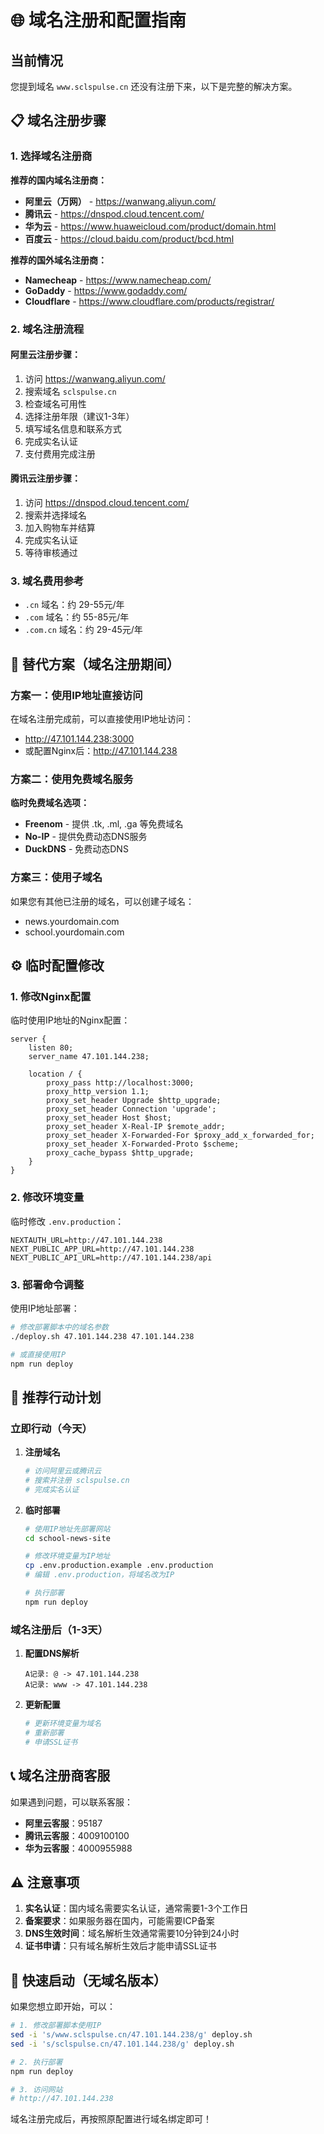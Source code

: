 # 🌐 域名注册和配置指南

## 当前情况

您提到域名 `www.sclspulse.cn` 还没有注册下来，以下是完整的解决方案。

## 📋 域名注册步骤

### 1. 选择域名注册商

**推荐的国内域名注册商：**
- **阿里云（万网）** - https://wanwang.aliyun.com/
- **腾讯云** - https://dnspod.cloud.tencent.com/
- **华为云** - https://www.huaweicloud.com/product/domain.html
- **百度云** - https://cloud.baidu.com/product/bcd.html

**推荐的国外域名注册商：**
- **Namecheap** - https://www.namecheap.com/
- **GoDaddy** - https://www.godaddy.com/
- **Cloudflare** - https://www.cloudflare.com/products/registrar/

### 2. 域名注册流程

#### 阿里云注册步骤：
1. 访问 https://wanwang.aliyun.com/
2. 搜索域名 `sclspulse.cn`
3. 检查域名可用性
4. 选择注册年限（建议1-3年）
5. 填写域名信息和联系方式
6. 完成实名认证
7. 支付费用完成注册

#### 腾讯云注册步骤：
1. 访问 https://dnspod.cloud.tencent.com/
2. 搜索并选择域名
3. 加入购物车并结算
4. 完成实名认证
5. 等待审核通过

### 3. 域名费用参考

- `.cn` 域名：约 29-55元/年
- `.com` 域名：约 55-85元/年
- `.com.cn` 域名：约 29-45元/年

## 🔄 替代方案（域名注册期间）

### 方案一：使用IP地址直接访问

在域名注册完成前，可以直接使用IP地址访问：
- http://47.101.144.238:3000
- 或配置Nginx后：http://47.101.144.238

### 方案二：使用免费域名服务

**临时免费域名选项：**
- **Freenom** - 提供 .tk, .ml, .ga 等免费域名
- **No-IP** - 提供免费动态DNS服务
- **DuckDNS** - 免费动态DNS

### 方案三：使用子域名

如果您有其他已注册的域名，可以创建子域名：
- news.yourdomain.com
- school.yourdomain.com

## ⚙️ 临时配置修改

### 1. 修改Nginx配置

临时使用IP地址的Nginx配置：

```nginx
server {
    listen 80;
    server_name 47.101.144.238;
    
    location / {
        proxy_pass http://localhost:3000;
        proxy_http_version 1.1;
        proxy_set_header Upgrade $http_upgrade;
        proxy_set_header Connection 'upgrade';
        proxy_set_header Host $host;
        proxy_set_header X-Real-IP $remote_addr;
        proxy_set_header X-Forwarded-For $proxy_add_x_forwarded_for;
        proxy_set_header X-Forwarded-Proto $scheme;
        proxy_cache_bypass $http_upgrade;
    }
}
```

### 2. 修改环境变量

临时修改 `.env.production`：

```env
NEXTAUTH_URL=http://47.101.144.238
NEXT_PUBLIC_APP_URL=http://47.101.144.238
NEXT_PUBLIC_API_URL=http://47.101.144.238/api
```

### 3. 部署命令调整

使用IP地址部署：

```bash
# 修改部署脚本中的域名参数
./deploy.sh 47.101.144.238 47.101.144.238

# 或直接使用IP
npm run deploy
```

## 🎯 推荐行动计划

### 立即行动（今天）

1. **注册域名**
   ```bash
   # 访问阿里云或腾讯云
   # 搜索并注册 sclspulse.cn
   # 完成实名认证
   ```

2. **临时部署**
   ```bash
   # 使用IP地址先部署网站
   cd school-news-site
   
   # 修改环境变量为IP地址
   cp .env.production.example .env.production
   # 编辑 .env.production，将域名改为IP
   
   # 执行部署
   npm run deploy
   ```

### 域名注册后（1-3天）

1. **配置DNS解析**
   ```
   A记录: @ -> 47.101.144.238
   A记录: www -> 47.101.144.238
   ```

2. **更新配置**
   ```bash
   # 更新环境变量为域名
   # 重新部署
   # 申请SSL证书
   ```

## 📞 域名注册商客服

如果遇到问题，可以联系客服：

- **阿里云客服**：95187
- **腾讯云客服**：4009100100
- **华为云客服**：4000955988

## ⚠️ 注意事项

1. **实名认证**：国内域名需要实名认证，通常需要1-3个工作日
2. **备案要求**：如果服务器在国内，可能需要ICP备案
3. **DNS生效时间**：域名解析生效通常需要10分钟到24小时
4. **证书申请**：只有域名解析生效后才能申请SSL证书

## 🚀 快速启动（无域名版本）

如果您想立即开始，可以：

```bash
# 1. 修改部署脚本使用IP
sed -i 's/www.sclspulse.cn/47.101.144.238/g' deploy.sh
sed -i 's/sclspulse.cn/47.101.144.238/g' deploy.sh

# 2. 执行部署
npm run deploy

# 3. 访问网站
# http://47.101.144.238
```

域名注册完成后，再按照原配置进行域名绑定即可！